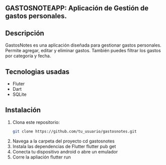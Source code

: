 ## GASTOSNOTEAPP: Aplicación de Gestión de gastos personales.

## Descripción
GastosNotes es una aplicación diseñada para gestionar gastos personales. 
Permite agregar, editar y eliminar gastos. 
También puedes filtrar los gastos por categoría y fecha.

## Tecnologias usadas
- Fluter
- Dart
- SQLite

## Instalación
1. Clona este repositorio:
   ```bash
   git clone https://github.com/tu_usuario/gastosnotes.git
2. Navega a la carpeta del proyecto
   cd gastosnotes
3. Instala las dependencias de Flutter
   flutter pub get
4. Conecta tu dispositivo android o abre un emulador
5. Corre la apliación
   flutter run


    
